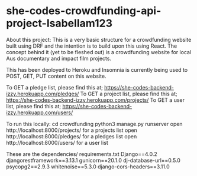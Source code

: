 # she-codes-crowdfunding-api-project-Isabellam123


About this project:
This is a very basic structure for a crowdfunding website built using DRF and the intention is to build upon this using React. 
The concept behind it (yet to be fleshed out) is a crowdfunding website for local Aus documentary and impact film projects. 

This has been deployed to Heroku and Insomnia is currently being used to POST, GET, PUT content on this website.

To GET a pledge list, please find this at; https://she-codes-backend-izzy.herokuapp.com/pledges/
To GET a project list, please find this at; https://she-codes-backend-izzy.herokuapp.com/projects/
To GET a user list, please find this at; https://she-codes-backend-izzy.herokuapp.com/users/

To run this locally:
  cd crowdfunding
  python3 manage.py runserver
  open http://localhost:8000/projects/ for a projects list
  open http://localhost:8000/pledges/ for a pledges list
  open http://localhost:8000/users/ for a user list


These are the dependencies/ requirements.txt
  Django==4.0.2
  djangorestframework==3.13.1
  gunicorn==20.1.0
  dj-database-url==0.5.0
  psycopg2==2.9.3
  whitenoise==5.3.0
  django-cors-headers==3.11.0
